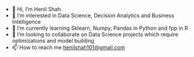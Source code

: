 - 👋 Hi, I’m Henil Shah
- 👀 I’m interested in Data Science, Decision Analytics and Business Intelligence
- 🌱 I’m currently learning Sklearn, Numpy, Pandas in Python and fpp in R
- 💞️ I’m looking to collaborate on Data Science projects which require optimizations and model building
- 📫 How to reach me henilshah101@gmail.com

<!---
henilshah101/henilshah101 is a ✨ special ✨ repository because its `README.md` (this file) appears on your GitHub profile.
You can click the Preview link to take a look at your changes.
--->
